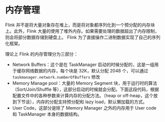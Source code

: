 # 内存管理

Flink 并不是将大量对象存在堆上，而是将对象都序列化到一个预分配的内存块上。此外，Flink 大量的使用了堆外内存。如果需要处理的数据超出了内存限制，则会将部分数据存储到硬盘上。 Flink 为了直接操作二进制数据实现了自己的序列化框架。

理论上 Flink 的内存管理分为三部分：

- Network Buffers：这个是在 TaskManager 启动的时候分配的，这是一组用于缓存网络数据的内存，每个块是 32K，默认分配 2048 个，可以通过 `taskmanager.network.numberOfBuffers` 修改
- Memory Manage pool：大量的 Memory Segment 块，用于运行时的算法（Sort/Join/Shuffle 等），这部分启动的时候就会分配。下面这段代码，根据配置文件中的各种参数来计算内存的分配方法。（heap or off-heap，这个放到下节谈），内存的分配支持预分配和 lazy load，默认懒加载的方式。
- User Code，这部分是除了 Memory Manager 之外的内存用于 User code 和 TaskManager 本身的数据结构。